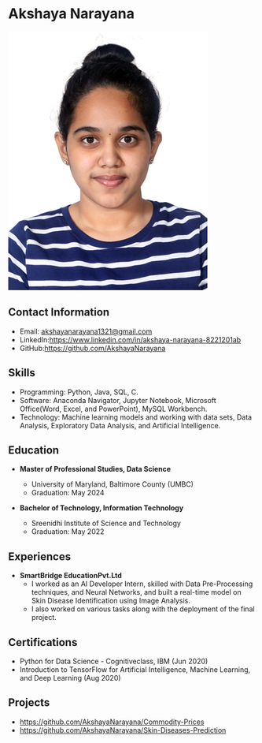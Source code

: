 # Akshaya Narayana


![Akshaya](1.jpg)

## Contact Information
- Email: akshayanarayana1321@gmail.com
- LinkedIn:https://www.linkedin.com/in/akshaya-narayana-8221201ab
- GitHub:https://github.com/AkshayaNarayana

## Skills
- Programming: Python, Java, SQL, C.
- Software: Anaconda Navigator, Jupyter Notebook, Microsoft Office(Word, Excel, and PowerPoint), MySQL Workbench.
- Technology: Machine learning models and working with data sets, Data Analysis, Exploratory Data Analysis, and Artificial Intelligence.

## Education
- **Master of Professional Studies, Data Science**
  - University of Maryland, Baltimore County (UMBC)
  - Graduation: May 2024

- **Bachelor of Technology, Information Technology**
  - Sreenidhi Institute of Science and Technology
  - Graduation: May 2022


## Experiences
- **SmartBridge EducationPvt.Ltd**
  - I worked as an AI Developer Intern, skilled with Data Pre-Processing techniques, and Neural Networks, and built a real-time model on Skin Disease Identification using Image Analysis.
  - I also worked on various tasks along with the deployment of the final project.

## Certifications
- Python for Data Science - Cognitiveclass, IBM	 (Jun 2020)
- Introduction to TensorFlow for Artificial Intelligence, Machine Learning, and Deep Learning	 (Aug 2020) 


## Projects
- https://github.com/AkshayaNarayana/Commodity-Prices
- https://github.com/AkshayaNarayana/Skin-Diseases-Prediction

